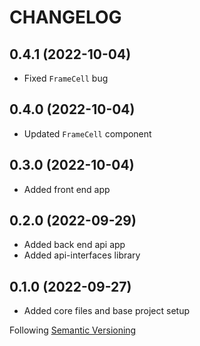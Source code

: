 # CHANGELOG

## 0.4.1 (2022-10-04)

- Fixed `FrameCell` bug

## 0.4.0 (2022-10-04)

- Updated `FrameCell` component

## 0.3.0 (2022-10-04)

- Added front end app

## 0.2.0 (2022-09-29)

- Added back end api app
- Added api-interfaces library

## 0.1.0 (2022-09-27)

- Added core files and base project setup

Following [Semantic Versioning](https://semver.org/)

